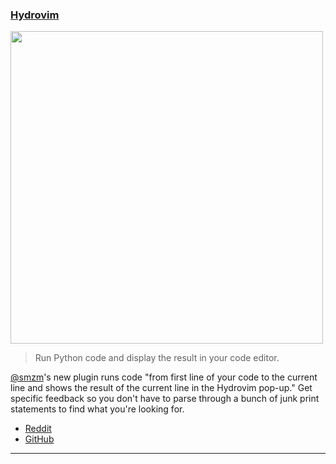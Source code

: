 <h3 id="new-hydrovim">
  <a href="#new-hydrovim">
    <span class="icon-text">
      <span class="icon">
        <i class="fa-solid fa-book"></i>
      </span>
    </span>
    <span>Hydrovim</span>
  </a>
</h3>

<img width="500px" src="https://user-images.githubusercontent.com/39596095/185785721-00bbf151-697a-4ffa-9692-5589463be80c.png">

> Run Python code and display the result in your code editor.
  
[@smzm](https://github.com/smzm)'s new plugin runs code "from first line of your code to the current line and shows the result of the current line in the Hydrovim pop-up." Get specific feedback so you don't have to parse through a bunch of junk print statements to find what you're looking for. 
  
- [Reddit](https://www.reddit.com/r/neovim/comments/107angr/hydrovim_plugin_for_neovim/)
- [GitHub](https://github.com/smzm/hydrovim)

---
